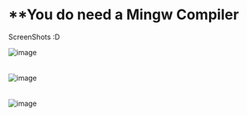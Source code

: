 <h1>**You do need a Mingw Compiler</h1>

ScreenShots :D 

![image](https://github.com/user-attachments/assets/0fc4ce81-a6aa-4f73-ab5a-4ca2ef509a04)
<br>
<br>
<br>
![image](https://github.com/user-attachments/assets/215efde0-4c7d-4964-bcf0-1c93697ff57c)
<br>
<br>
<br>
![image](https://github.com/user-attachments/assets/749f7e44-2a80-4587-8d2b-88e94bc279fa)



